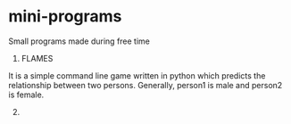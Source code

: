 # mini-programs
Small programs made during free time

1. FLAMES

It is a simple command line game written in python which predicts the relationship between two persons. Generally, person1 is male and person2 is female.

2. 
